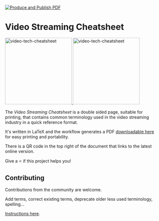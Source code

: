 [![Produce and Publish PDF](https://github.com/robert-will-brown/video-streaming-cheatsheet/actions/workflows/produce-pdf.yml/badge.svg?branch=main)](https://github.com/robert-will-brown/video-streaming-cheatsheet/actions/workflows/produce-pdf.yml)

# Video Streaming Cheatsheet

<p>
  <a href="https://video-streaming-cheatsheet.s3.eu-west-2.amazonaws.com/artifacts/video-streaming-cheatsheet.pdf">
    <img src="https://video-streaming-cheatsheet.s3.eu-west-2.amazonaws.com/artifacts/video-streaming-cheatsheet-thumbnail-p1.jpg" alt="video-tech-cheatsheet" height="220">
    <img src="https://video-streaming-cheatsheet.s3.eu-west-2.amazonaws.com/artifacts/video-streaming-cheatsheet-thumbnail-p2.jpg" alt="video-tech-cheatsheet" height="220">
  </a>
</p>

The *Video Streaming Cheatsheet* is a double sided page, suitable for printing, that contains common terminology used in the video streaming industry in a quick reference format.  

It's written in LaTeX and the workflow generates a PDF [downloadable here](https://video-streaming-cheatsheet.s3.eu-west-2.amazonaws.com/artifacts/video-streaming-cheatsheet.pdf) for easy printing and portability.

There is a QR code in the top right of the document that links to the latest online version.

Give a ⭐️ if this project helps you!

## Contributing

Contributions from the community are welcome.

Add terms, correct existing terms, deprecate older less used terminology, spelling...

[Instructions here](CONTRIBUTING.md).
